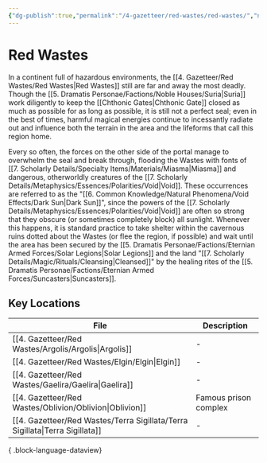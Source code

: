 ```yaml
---
{"dg-publish":true,"permalink":"/4-gazetteer/red-wastes/red-wastes/","noteIcon":""}
---
```


# Red Wastes

In a continent full of hazardous environments, the [[4. Gazetteer/Red Wastes/Red Wastes\|Red Wastes]] still are far and away the most deadly. Though the [[5. Dramatis Personae/Factions/Noble Houses/Suria\|Suria]] work diligently to keep the [[Chthonic Gates\|Chthonic Gate]] closed as much as possible for as long as possible, it is still not a perfect seal; even in the best of times, harmful magical energies continue to incessantly radiate out and influence both the terrain in the area and the lifeforms that call this region home. 

Every so often, the forces on the other side of the portal manage to overwhelm the seal and break through, flooding the Wastes with fonts of [[7. Scholarly Details/Specialty Items/Materials/Miasma\|Miasma]] and dangerous, otherworldly creatures of the [[7. Scholarly Details/Metaphysics/Essences/Polarities/Void\|Void]]. These occurrences are referred to as the "[[6. Common Knowledge/Natural Phenomena/Void Effects/Dark Sun\|Dark Sun]]", since the powers of the [[7. Scholarly Details/Metaphysics/Essences/Polarities/Void\|Void]] are often so strong that they obscure (or sometimes completely block) all sunlight. Whenever this happens, it is standard practice to take shelter within the cavernous ruins dotted about the Wastes (or flee the region, if possible) and wait until the area has been secured by the [[5. Dramatis Personae/Factions/Eternian Armed Forces/Solar Legions\|Solar Legions]] and the land "[[7. Scholarly Details/Magic/Rituals/Cleansing\|Cleansed]]" by the healing rites of the [[5. Dramatis Personae/Factions/Eternian Armed Forces/Suncasters\|Suncasters]].

## Key Locations 

| File                                                                            | Description           |
| ------------------------------------------------------------------------------- | --------------------- |
| [[4. Gazetteer/Red Wastes/Argolis/Argolis\|Argolis]]                         | \-                    |
| [[4. Gazetteer/Red Wastes/Elgin/Elgin\|Elgin]]                               | \-                    |
| [[4. Gazetteer/Red Wastes/Gaelira/Gaelira\|Gaelira]]                         | \-                    |
| [[4. Gazetteer/Red Wastes/Oblivion/Oblivion\|Oblivion]]                      | Famous prison complex |
| [[4. Gazetteer/Red Wastes/Terra Sigillata/Terra Sigillata\|Terra Sigillata]] | \-                    |

{ .block-language-dataview}